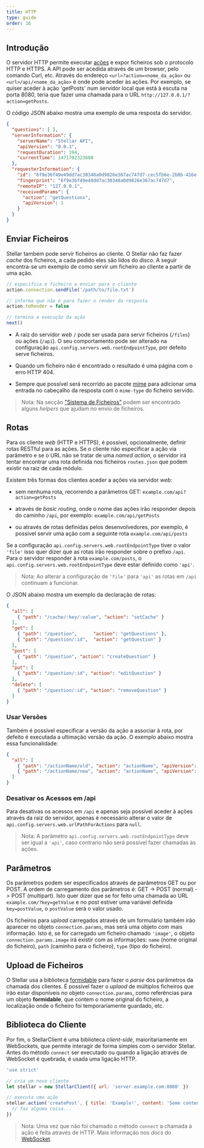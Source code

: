 ```yaml
---
title: HTTP
type: guide
order: 16
---
```


## Introdução

O servidor HTTP permite executar [ações](./actions.html) e expor ficheiros sob o protocolo HTTP e HTTPS. A API pode ser acedida através de um browser, pelo comando Curl, etc. Através do endereço `<url>?action=<nome_da_ação>` ou `<url>/api/<nome_da_ação>` é onde pode aceder às ações. Por exemplo, se quiser aceder à ação 'getPosts' num servidor local que está à escuta na porta 8080, teria que fazer uma chamada para o URL `http://127.0.0.1/?action=getPosts`.

O código JSON abaixo mostra uma exemplo de uma resposta do servidor.

```json
{
  "questions": [ ],
  "serverInformation": {
    "serverName": "Stellar API",
    "apiVersion": "0.0.1",
    "requestDuration": 194,
    "currentTime": 1471702323600
  },
  "requesterInformation": {
    "id": "6f9e36f49e49dd7ac30348a0d9826e367ac747d7-cec5fb6e-2b0b-416e-8529-f897ea666d39",
    "fingerprint": "6f9e36f49e49dd7ac30348a0d9826e367ac747d7",
    "remoteIP": "127.0.0.1",
    "receivedParams": {
      "action": "getQuestions",
      "apiVersion": 1
    }
  }
}
```

## Enviar Ficheiros

Stellar também pode servir ficheiros ao cliente. O Stellar não faz fazer _cache_ dos ficheiros, a cada pedido eles são lidos do disco. A seguir encontra-se um exemplo de como servir um ficheiro ao cliente a partir de uma ação.

```javascript
// especifica o ficheiro a enviar para o cliente
action.connection.sendFile('/path/to/file.txt')

// informa que não é para fazer o render da resposta
action.toRender = false

// termina a execução da ação
next()
```

- A raiz do servidor _web_ `/` pode ser usada para servir ficheiros (`/files`) ou ações (`/api`). O seu comportamento pode ser alterado na configuração `api.config.servers.web.rootEndpointType`, por defeito serve ficheiros.

- Quando um ficheiro não é encontrado o resultado é uma página com o erro HTTP 404.

- Sempre que possível será recorrido ao pacote [mime](https://www.npmjs.com/package/mime) para adicionar uma entrada no cabeçalho da resposta com o `mime-type` do ficheiro servido.

> Nota: Na secção ["Sistema de Ficheiros"](./file_system.html) podem ser encontrado alguns _helpers_ que ajudam no envio de ficheiros.

## Rotas

Para os cliente _web_ (HTTP e HTTPS), é possível, opcionalmente, definir rotas RESTful para as ações. Se o cliente não especificar a ação via parâmetro e se o URL não se tratar de uma _named action_, o servidor irá tentar encontrar uma rota definida nos ficheiros `routes.json` que podem existir na raiz de cada módulo.

Existem três formas dos clientes aceder a ações via servidor _web_:

-  sem nenhuma rota, recorrendo a parâmetros GET: `example.com/api?action=getPosts`

- através de _basic routing_, onde o nome das ações irão responder depois do caminho `/api`, por exemplo: `example.com/api/getPosts`

- ou através de rotas definidas pelos desenvolvedores, por exemplo, é possível servir uma ação com a seguinte rota `example.com/api/posts`

Se a configuração `api.config.servers.web.rootEndpointType` tiver o valor `'file'` isso quer dizer que as rotas irão responder sobre o prefixo `/api`. Para o servidor responder à rota `example.com/posts`, o `api.config.servers.web.rootEndpointType` deve estar definido como `'api'`.

> Nota: Ao alterar a configuração de `'file'` para `'api'` as rotas em `/api` continuam a funcionar.

O JSON abaixo mostra um exemplo da declaração de rotas:

```json
{
  "all": [
    { "path": "/cache/:key/:value", "action": "setCache" }
  ],
  "get": [
    { "path": "/question",      "action": "getQuestions" },
    { "path": "/question/:id",  "action": "getQuestion" }
  ],
  "post": [
    { "path": "/question", "action": "createQuestion" }
  ],
  "put": [
    { "path": "/question/:id", "action": "editQuestion" }
  ],
  "delete": [
    { "path": "/question/:id", "action": "removeQuestion" }
  ]
}
```

### Usar Versões

Também é possível especificar a versão da ação a associar à rota, por defeito é executada a ultimação versão da ação. O exemplo abaixo mostra essa funcionalidade:

```json
{
  "all": [
    { "path": "/actionName/old", "action": "actionName", "apiVersion": 1 },
    { "path": "/actionName/new", "action": "actionName", "apiVersion": 2 }
  ]
}
```

### Desativar os Acessos em /api

Para desativas os acessos em `/api` e apenas seja possível aceder à ações através da raiz do servidor, apenas é necessário alterar o valor de `api.config.servers.web.urlPathForActions` para `null`.

> Nota: A parâmetro `api.config.servers.web.rootEndpointType` deve ser igual a `'api'`, caso contrario não será possível fazer chamadas às ações.

## Parâmetros

Os parâmetros podem ser especificados através de parâmetros GET ou por POST. A ordem de carregamento dos parâmetros é: GET -> POST (normal) -> POST (multipart). Isto quer dizer que se for feito uma chamada ao URL `example.com/?key=getValue` e no post estiver uma variável definida `key=postValue`, o `postValue` será o valor usado.

Os ficheiros para _upload_ carregados através de um formulário também irão aparecer no objeto `connection.params`, mas será uma objeto com mais informação. Isto é, se for carregado um ficheiro chamado `'image'`, o objeto `connection.params.image` irá existir com as informações: `name` (nome original do ficheiro), `path` (caminho para o ficheiro), `type` (tipo do ficheiro).

## Upload de Ficheiros

O Stellar usa a biblioteca [formidable](https://www.npmjs.com/package/formidable) para fazer o _parse_ dos parâmetros da chamada dos clientes. É possível fazer o _uplaod_ de múltiplos ficheiros que irão estar disponíveis no objeto `connection.params`, como referências para um objeto **formidable**, que contem o nome original do ficheiro, a localização onde o ficheiro foi temporariamente guardado, etc.

## Biblioteca do Cliente

Por fim, o StellarClient é uma biblioteca _client-side_, maioritariamente em WebSockets, que permite interagir de forma simples com o servidor Stellar. Antes do método `connect` ser executado ou quando a ligação através de WebSocket é quebrada, é usada uma ligação HTTP.

```javascript
'use strict'

// cria um novo cliente
let stellar = new StellarClient({ url: 'server.example.com:8080' })

// executa uma ação
stellar.action('createPost', { title: 'Example!', content: 'Some content...' }, error, resposta => {
  // faz alguma coisa...
})
```

> Nota: Uma vez que não foi chamado o método `connect` a chamada à ação é feita através de HTTP. Mais informação nos _docs_ do [WebSocket](./websocket.html).
